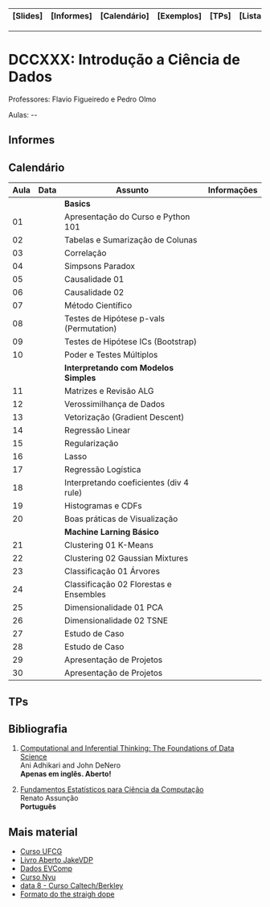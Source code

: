 | [Slides] | [Informes] | [Calendário] | [Exemplos] | [TPs] | [Listas] | [Bibliografia] |
|----------|------------|--------------|------------|-------|----------|----------------|
- - -

# DCCXXX: Introdução a Ciência de Dados

Professores: Flavio Figueiredo e Pedro Olmo

Aulas: --

## Informes

## Calendário

| Aula | Data     | **Assunto**                              | Informações  |
|------|----------|------------------------------------------|--------------|
|      |          | **Basics**                               |              |
| 01   |          | Apresentação do Curso e Python 101       |              |
| 02   |          | Tabelas e Sumarização de Colunas         |              |
| 03   |          | Correlação                               |              |
| 04   |          | Simpsons Paradox                         |              |
| 05   |          | Causalidade 01                           |              |
| 06   |          | Causalidade 02                           |              |
| 07   |          | Método Científico                        |              |
| 08   |          | Testes de Hipótese p-vals (Permutation)  |              |
| 09   |          | Testes de Hipótese ICs (Bootstrap)       |              |
| 10   |          | Poder e Testes Múltiplos                 |              |
|      |          | **Interpretando com Modelos Simples**    |              |
| 11   |          | Matrizes e Revisão ALG                   |              |
| 12   |          | Verossimilhança de Dados                 |              |
| 13   |          | Vetorização (Gradient Descent)           |              |
| 14   |          | Regressão Linear                         |              |
| 15   |          | Regularização                            |              |
| 16   |          | Lasso                                    |              |
| 17   |          | Regressão Logística                      |              |
| 18   |          | Interpretando coeficientes (div 4 rule)  |              |
| 19   |          | Histogramas e CDFs                       |              |
| 20   |          | Boas práticas de Visualização            |              |
|      |          | **Machine Larning Básico**               |              |
| 21   |          | Clustering 01 K-Means                    |              |
| 22   |          | Clustering 02 Gaussian Mixtures          |              |
| 23   |          | Classificação 01 Árvores                 |              |
| 24   |          | Classificação 02 Florestas e Ensembles   |              |
| 25   |          | Dimensionalidade 01 PCA                  |              |
| 26   |          | Dimensionalidade 02 TSNE                 |              |
| 27   |          | Estudo de Caso                           |              |
| 28   |          | Estudo de Caso                           |              |
| 29   |          | Apresentação de Projetos                 |              |
| 30   |          | Apresentação de Projetos                 |              |

## TPs


## Bibliografia

  1. [Computational and Inferential Thinking: The Foundations of Data Science](http://www.inferentialthinking.com/) <br>
     Ani Adhikari and John DeNero <br>
     **Apenas em inglês. Aberto!**

  1. [Fundamentos Estatísticos para Ciência da Computação](http://homepages.dcc.ufmg.br/~assuncao/EstatCC/FECD.pdf) <br>
     Renato Assunção <br>
     **Português**

## Mais material

- [Curso UFCG](https://github.com/nazareno/ciencia-de-dados-1)
- [Livro Aberto JakeVDP](https://github.com/jakevdp/PythonDataScienceHandbook)
- [Dados EVComp](https://github.com/flaviovdf/evcomp2018)
- [Curso Nyu](https://github.com/briandalessandro/DataScienceCourse)
- [data 8 - Curso Caltech/Berkley](http://data8.org/)
- [Formato do the straigh dope](https://github.com/zackchase/mxnet-the-straight-dope)
